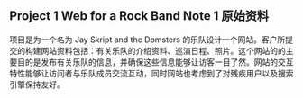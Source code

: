 ## Project 1 Web for a Rock Band Note 1 原始资料

项目是为一个名为 Jay Skript and the Domsters 的乐队设计一个网站。客户所提交的构建网站资料包括：有关乐队的介绍资料、巡演日程、照片。这个网站的的主要目的是发布有关乐队的信息，并确保这些信息能够让访客一目了然。网站的交互特性能够让访问者与乐队成员交流互动，同时网站也考虑到了对残疾用户以及搜索引擎保持友好。